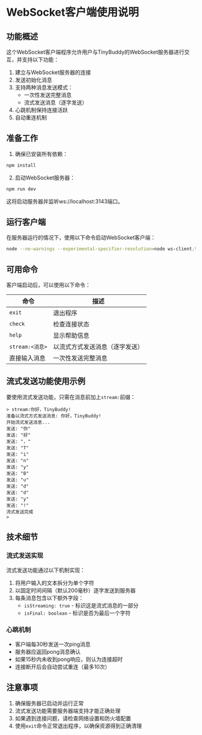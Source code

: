 # WebSocket客户端使用说明

## 功能概述

这个WebSocket客户端程序允许用户与TinyBuddy的WebSocket服务器进行交互，并支持以下功能：

1. 建立与WebSocket服务器的连接
2. 发送初始化消息
3. 支持两种消息发送模式：
   - 一次性发送完整消息
   - 流式发送消息（逐字发送）
4. 心跳机制保持连接活跃
5. 自动重连机制

## 准备工作

1. 确保已安装所有依赖：
```bash
npm install
```

2. 启动WebSocket服务器：
```bash
npm run dev
```
这将启动服务器并监听ws://localhost:3143端口。

## 运行客户端

在服务器运行的情况下，使用以下命令启动WebSocket客户端：

```bash
node --no-warnings --experimental-specifier-resolution=node ws-client.ts
```

## 可用命令

客户端启动后，可以使用以下命令：

| 命令 | 描述 |
|------|------|
| `exit` | 退出程序 |
| `check` | 检查连接状态 |
| `help` | 显示帮助信息 |
| `stream:<消息>` | 以流式方式发送消息（逐字发送） |
| 直接输入消息 | 一次性发送完整消息 |

## 流式发送功能使用示例

要使用流式发送功能，只需在消息前加上`stream:`前缀：

```
> stream:你好，TinyBuddy!
准备以流式方式发送消息: 你好，TinyBuddy!
开始流式发送消息...
发送: "你"
发送: "好"
发送: "，"
发送: "T"
发送: "i"
发送: "n"
发送: "y"
发送: "B"
发送: "u"
发送: "d"
发送: "d"
发送: "y"
发送: "!"
流式发送完成
>
```

## 技术细节

### 流式发送实现

流式发送功能通过以下机制实现：

1. 将用户输入的文本拆分为单个字符
2. 以固定时间间隔（默认200毫秒）逐字发送到服务器
3. 每条消息包含以下额外字段：
   - `isStreaming: true` - 标识这是流式消息的一部分
   - `isFinal: boolean` - 标识是否为最后一个字符

### 心跳机制

- 客户端每30秒发送一次ping消息
- 服务器应返回pong消息确认
- 如果15秒内未收到pong响应，则认为连接超时
- 连接断开后会自动尝试重连（最多10次）

## 注意事项

1. 确保服务器已启动并运行正常
2. 流式发送功能需要服务器端支持才能正确处理
3. 如果遇到连接问题，请检查网络设置和防火墙配置
4. 使用`exit`命令正常退出程序，以确保资源得到正确清理